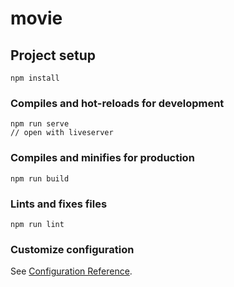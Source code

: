 # movie

## Project setup
```
npm install
```

### Compiles and hot-reloads for development
```
npm run serve
// open with liveserver
```

### Compiles and minifies for production
```
npm run build
```

### Lints and fixes files
```
npm run lint
```

### Customize configuration
See [Configuration Reference](https://cli.vuejs.org/config/).
